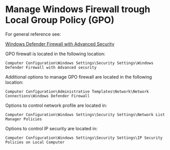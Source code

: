 
# Manage Windows Firewall trough Local Group Policy (GPO)

For general reference see:

[Windows Defender Firewall with Advanced Security](https://docs.microsoft.com/en-us/windows/security/threat-protection/windows-firewall/windows-firewall-with-advanced-security)

GPO firewall is located in the following location:

`Computer Configuration\Windows Settings\Security Settings\Windows Defender Firewall with Advanced security`

Additional options to manage GPO firewall are located in the following location:

`Computer Configuration\Administrative Templates\Network\Network Connections\Windows Defender Firewall`

Options to control network profile are located in:

`Computer Configuration\Windows Settings\Security Settings\Network List Manager Policies`

Options to control IP security are located in:

`Computer Configuration\Windows Settings\Security Settings\IP Security Policies on Local Computer`

